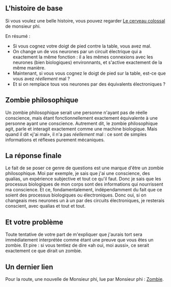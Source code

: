 ## L'histoire de base

Si vous voulez une belle histoire, vous pouvez regarder [Le cerveau colossal](https://www.youtube.com/watch?v=7jSG2LHCdwI&pp=ygUMbW9uc2lldXIgcGhp) de monsieur phi.

En résumé :

- Si vous cognez votre doigt de pied contre la table, vous avez mal.
- On change un de vos neurones par un circuit électrique qui a exactement la même fonction : il a les mêmes connexions avec les neurones (bien biologiques) environnants, et s'active exactement de la même manière.
- Maintenant, si vous vous cognez le doigt de pied sur la table, est-ce que vous avez *réellement* mal ?
- Et si on remplace tous vos neurones par des équivalents électroniques ?

## Zombie philosophique

Un zombie philosophique serait une personne n'ayant pas de réelle conscience, mais étant fonctionnellement exactement équivalente à une personne ayant une conscience. Autrement dit, le zombie philosophique agit, parle et interagit exactement comme une machine biologique. Mais quand il dit «j'ai mal», il n'a pas *réellement* mal : ce sont de simples informations et réflexes purement mécaniques.

## La réponse finale

Le fait de se poser ce genre de questions est une marque d'être un zombie philosophique. Moi par exemple, je sais que j'ai une conscience, des qualias, un expérience subjective et tout ce qu'il faut. Donc je sais que les processus biologiques de mon corps sont des informations qui nourrissent ma conscience. Et ce, fondamentalement, indépendamment du fait que ce soient des processus biologiques ou électroniques. Donc oui, si on changeais mes neurones un à un par des circuits électroniques, je resterais conscient, avec qualias et tout et tout.

## Et votre problème

Toute tentative de votre part de m'expliquer que j'aurais tort sera immédiatement interprétée comme étant une preuve que vous êtes un zombie. Et pire : si vous tentiez de dire «ah oui, moi aussi», ce serait exactement ce que dirait un zombie.

## Un dernier lien

Pour la route, une nouvelle de Monsieur phi, lue par Monsieur phi : [Zombie](https://www.youtube.com/watch?v=jpWrjgLxM3A&pp=ygUMbW9uc2lldXIgcGhp).
